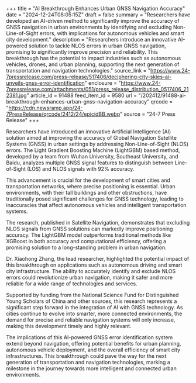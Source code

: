 +++
title = "AI Breakthrough Enhances Urban GNSS Navigation Accuracy"
date = "2024-12-24T08:05:15Z"
draft = false
summary = "Researchers have developed an AI-driven method to significantly improve the accuracy of GNSS navigation in urban environments by identifying and excluding Non-Line-of-Sight errors, with implications for autonomous vehicles and smart city development."
description = "Researchers introduce an innovative AI-powered solution to tackle NLOS errors in urban GNSS navigation, promising to significantly improve precision and reliability. This breakthrough has the potential to impact industries such as autonomous vehicles, drones, and urban planning, supporting the next generation of transportation and navigation technologies."
source_link = "https://www.24-7pressrelease.com/press-release/517406/deciphering-city-skies-ai-unveils-gnss-error-identification"
enclosure = "https://www.24-7pressrelease.com/attachments/051/press_release_distribution_0517406_212381.jpg"
article_id = 91488
feed_item_id = 9580
url = "/202412/91488-ai-breakthrough-enhances-urban-gnss-navigation-accuracy"
qrcode = "https://cdn.newsramp.app/24-7PressRelease/qrcode/2412/24/epicidBB.webp"
source = "24-7 Press Release"
+++

<p>Researchers have introduced an innovative Artificial Intelligence (AI) solution aimed at improving the accuracy of Global Navigation Satellite Systems (GNSS) in urban settings by addressing Non-Line-of-Sight (NLOS) errors. The Light Gradient Boosting Machine (LightGBM) based method, developed by a team from Wuhan University, Southeast University, and Baidu, analyzes multiple GNSS signal features to distinguish between Line-of-Sight (LOS) and NLOS signals with 92% accuracy.</p><p>This advancement is crucial for the development of smart cities and transportation networks, where precise positioning is essential. Urban environments, with their tall buildings and other obstructions, have traditionally posed significant challenges for GNSS technology, leading to inaccuracies that affect autonomous vehicles and intelligent transportation systems.</p><p>The research, published in Satellite Navigation, demonstrates that excluding NLOS signals from GNSS solutions can markedly improve positioning accuracy. The LightGBM model outperforms traditional methods like XGBoost in both accuracy and computational efficiency, offering a promising solution to a long-standing problem in urban navigation.</p><p>Dr. Xiaohong Zhang, the lead researcher, highlighted the potential impact of this breakthrough on applications such as autonomous driving and smart city infrastructure. The ability to accurately identify and exclude NLOS errors could revolutionize urban navigation, making it safer and more reliable for a wide range of technologies and services.</p><p>Supported by funding from the National Science Fund for Distinguished Young Scholars of China and other sources, this research represents a significant step forward in the integration of AI with GNSS technology. As cities continue to evolve into smarter, more connected environments, the demand for precise and reliable navigation systems will only increase, making this development timely and highly relevant.</p><p>The implications of this AI-powered GNSS error identification system extend beyond navigation, offering potential benefits for urban planning, autonomous vehicle deployment, and the overall efficiency of smart city infrastructures. This breakthrough could pave the way for the next generation of transportation and navigation technologies, marking a milestone in the journey towards more intelligent and connected urban environments.</p>